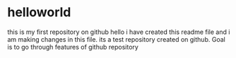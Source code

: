# helloworld
this is my first repository on github 
hello i have created this readme file and i am making changes in this file. its a test repository created on github. Goal is to go through features of github repository
